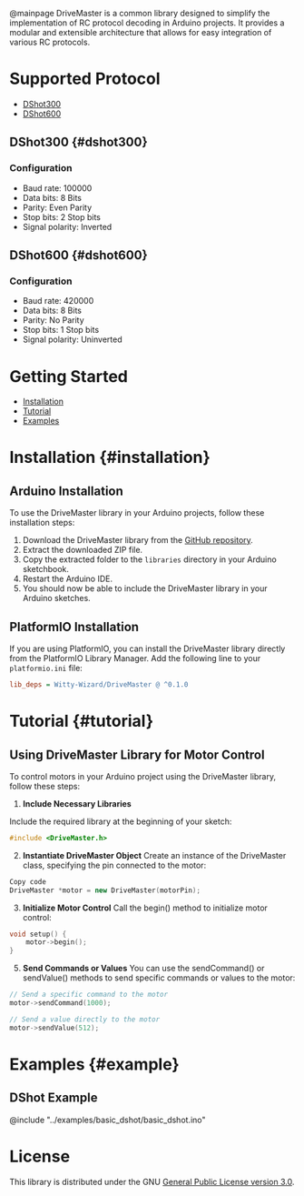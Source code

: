 @mainpage
DriveMaster is a common library designed to simplify the implementation of RC protocol decoding in Arduino projects. It provides a modular and extensible architecture that allows for easy integration of various RC protocols.

# Supported Protocol

- [DShot300](#dshot300)
- [DShot600](#dshot600)

## DShot300 {#dshot300}

### Configuration

- Baud rate: 100000
- Data bits: 8 Bits
- Parity: Even Parity
- Stop bits: 2 Stop bits
- Signal polarity: Inverted

## DShot600 {#dshot600}

### Configuration

- Baud rate: 420000
- Data bits: 8 Bits
- Parity: No Parity
- Stop bits: 1 Stop bits
- Signal polarity: Uninverted

# Getting Started
- [Installation](#installation)
- [Tutorial](#tutorial)
- [Examples](#example)

# Installation {#installation}

## Arduino Installation

To use the DriveMaster library in your Arduino projects, follow these installation steps:

1. Download the DriveMaster library from the [GitHub repository](https://github.com/Witty-Wizard/DriveMaster).
2. Extract the downloaded ZIP file.
3. Copy the extracted folder to the `libraries` directory in your Arduino sketchbook.
4. Restart the Arduino IDE.
5. You should now be able to include the DriveMaster library in your Arduino sketches.

## PlatformIO Installation

If you are using PlatformIO, you can install the DriveMaster library directly from the PlatformIO Library Manager. Add the following line to your `platformio.ini` file:

```ini
lib_deps = Witty-Wizard/DriveMaster @ ^0.1.0
```
# Tutorial {#tutorial}

## Using DriveMaster Library for Motor Control

To control motors in your Arduino project using the DriveMaster library, follow these steps:

1. **Include Necessary Libraries**

Include the required library at the beginning of your sketch:
```cpp
#include <DriveMaster.h>
```

2. **Instantiate DriveMaster Object**
Create an instance of the DriveMaster class, specifying the pin connected to the motor:

```cpp
Copy code
DriveMaster *motor = new DriveMaster(motorPin);
```

3. **Initialize Motor Control**
Call the begin() method to initialize motor control:

```cpp
void setup() {
    motor->begin();
}
```

5. **Send Commands or Values**
You can use the sendCommand() or sendValue() methods to send specific commands or values to the motor:

```cpp
// Send a specific command to the motor
motor->sendCommand(1000);

// Send a value directly to the motor
motor->sendValue(512);
```

# Examples {#example}

## DShot Example
@include "../examples/basic_dshot/basic_dshot.ino"

# License
This library is distributed under the GNU [General Public License version 3.0](https://www.gnu.org/licenses/gpl-3.0.html).
